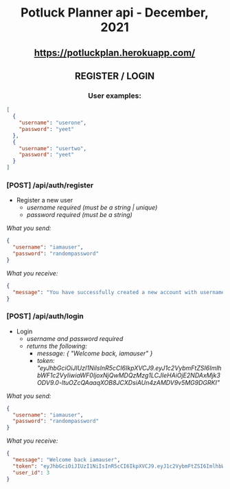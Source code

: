 # <p align="center">Potluck Planner api - December, 2021</p>

## <p align="center">https://potluckplan.herokuapp.com/</p>

## <p align="center">REGISTER / LOGIN</p>

### <p align="center">User examples:</p>

```json
[
  {
    "username": "userone",
    "password": "yeet"
  },
  {
    "username": "usertwo",
    "password": "yeet"
  }
]
```

### [POST] /api/auth/register

- Register a new user
  - _username required (must be a string | unique)_
  - _password required (must be a string)_

_What you send:_

```json
{
  "username": "iamauser",
  "password": "randompassword"
}
```

_What you receive:_

```json
{
  "message": "You have successfully created a new account with username 'iamauser'"
}
```

### [POST] /api/auth/login

- Login
  - _username and password required_
  - _returns the following:_
    - _message: { "Welcome back, iamauser" }_
    - _token: "eyJhbGciOiJIUzI1NiIsInR5cCI6IkpXVCJ9.eyJ1c2VybmFtZSI6ImlhbWF1c2VyIiwiaWF0IjoxNjQwMDQzMzg1LCJleHAiOjE2NDAxMjk3ODV9.0-ltuOZcQAaaqXOB8JCXDsiAUn4zAMDV9v5MG9DGRKI"_

_What you send:_

```json
{
  "username": "iamauser",
  "password": "randompassword"
}
```

_What you receive:_

```json
{
  "message": "Welcome back iamauser",
  "token": "eyJhbGciOiJIUzI1NiIsInR5cCI6IkpXVCJ9.eyJ1c2VybmFtZSI6ImlhbWF1c2VyIiwiaWF0IjoxNjM2ODYyMDY5LCJleHAiOjE2MzY5NDg0Njl9.fhVnkCzPDA5kubS1fo3mj57AEZcon267qH7dQ5Rk7rU",
  "user_id": 3
}
```